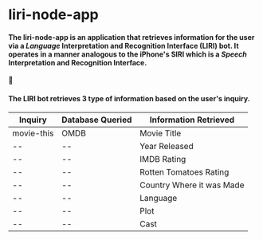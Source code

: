 <!-- ## What the project does
### Why the project is useful
#### How users can get started with the project
##### Where users can get help with your project
###### Who maintains and contributes to the project -->

# liri-node-app

#### The liri-node-app is an application that retrieves information for the user via a *Language* Interpretation and Recognition Interface (LIRI) bot. It operates in a manner analogous to the iPhone's SIRI which is a *Speech* Interpretation and Recognition Interface.
:space_invader:
#### The LIRI bot retrieves 3 type of information based on the user's inquiry.
Inquiry | Database Queried | Information Retrieved
------- | ---------------- | ---------------------
movie-this | OMDB | Movie Title
-- |-- | Year Released 
-- |-- | IMDB Rating
-- |-- | Rotten Tomatoes Rating 
-- |-- | Country Where it was Made
-- |-- | Language 
-- |-- | Plot 
-- |-- | Cast 
          
